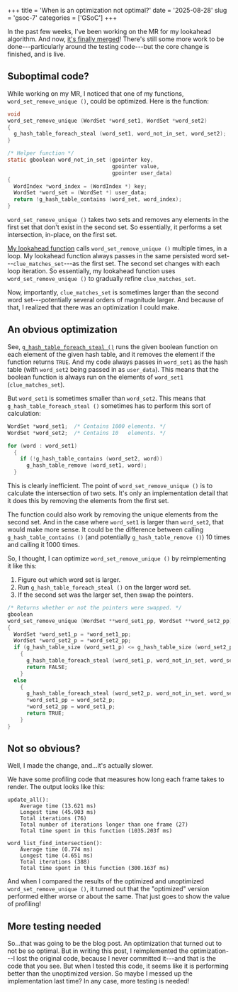 +++
title      = 'When is an optimization not optimal?'
date       = '2025-08-28'
slug       = 'gsoc-7'
categories = ['GSoC']
+++

In the past few weeks, I've been working on the MR for my lookahead algorithm. And now, [it's finally merged](https://gitlab.gnome.org/jrb/crosswords/-/merge_requests/273)! There's still some more work to be done---particularly around the testing code---but the core change is finished, and is live.


## Suboptimal code?

While working on my MR, I noticed that one of my functions, `word_set_remove_unique ()`, could be optimized. Here is the function:
```c
void
word_set_remove_unique (WordSet *word_set1, WordSet *word_set2)
{
  g_hash_table_foreach_steal (word_set1, word_not_in_set, word_set2);
}

/* Helper function */
static gboolean word_not_in_set (gpointer key,
                                 gpointer value,
                                 gpointer user_data)
{
  WordIndex *word_index = (WordIndex *) key;
  WordSet *word_set = (WordSet *) user_data;
  return !g_hash_table_contains (word_set, word_index);
}
```

`word_set_remove_unique ()` takes two sets and removes any elements in the first set that don't exist in the second set. So essentially, it performs a set intersection, in-place, on the first set.

[My lookahead function](https://gitlab.gnome.org/jrb/crosswords/-/blob/d80c5792235e348348c9438e19b9a6bcdc20966b/src/clue-matches.c#L169) calls `word_set_remove_unique ()` multiple times, in a loop. My lookahead function always passes in the same persisted word set---`clue_matches_set`---as the first set. The second set changes with each loop iteration. So essentially, my lookahead function uses `word_set_remove_unique ()` to gradually refine `clue_matches_set`.

Now, importantly, `clue_matches_set` is sometimes larger than the second word set---potentially several orders of magnitude larger. And because of that, I realized that there was an optimization I could make.


## An obvious optimization

See, [`g_hash_table_foreach_steal ()`](https://docs.gtk.org/glib/type_func.HashTable.foreach_steal.html) runs the given boolean function on each element of the given hash table, and it removes the element if the function returns `TRUE`. And my code always passes in `word_set1` as the hash table (with `word_set2` being passed in as `user_data`). This means that the boolean function is always run on the elements of `word_set1` (`clue_matches_set`).

But `word_set1` is sometimes smaller than `word_set2`. This means that `g_hash_table_foreach_steal ()` sometimes has to perform this sort of calculation:
```c
WordSet *word_set1;  /* Contains 1000 elements. */
WordSet *word_set2;  /* Contains 10   elements. */

for (word : word_set1)
  {
    if (!g_hash_table_contains (word_set2, word))
      g_hash_table_remove (word_set1, word);
  }
```

This is clearly inefficient. The point of `word_set_remove_unique ()` is to calculate the intersection of two sets. It's only an implementation detail that it does this by removing the elements from the first set.

The function could also work by removing the unique elements from the second set. And in the case where `word_set1` is larger than `word_set2`, that would make more sense. It could be the difference between calling `g_hash_table_contains ()` (and potentially `g_hash_table_remove ()`) 10 times and calling it 1000 times.

So, I thought, I can optimize `word_set_remove_unique ()` by reimplementing it like this:
1. Figure out which word set is larger.
2. Run `g_hash_table_foreach_steal ()` on the larger word set.
3. If the second set was the larger set, then swap the pointers.

```c
/* Returns whether or not the pointers were swapped. */
gboolean
word_set_remove_unique (WordSet **word_set1_pp, WordSet **word_set2_pp)
{
  WordSet *word_set1_p = *word_set1_pp;
  WordSet *word_set2_p = *word_set2_pp;
  if (g_hash_table_size (word_set1_p) <= g_hash_table_size (word_set2_p))
    {
      g_hash_table_foreach_steal (word_set1_p, word_not_in_set, word_set2_p);
      return FALSE;
    }
  else
    {
      g_hash_table_foreach_steal (word_set2_p, word_not_in_set, word_set1_p);
      *word_set1_pp = word_set2_p;
      *word_set2_pp = word_set1_p;
      return TRUE;
    }
}
```


## Not so obvious?

Well, I made the change, and...it's actually slower.

We have some profiling code that measures how long each frame takes to render. The output looks like this:
```
update_all():
    Average time (13.621 ms)
    Longest time (45.903 ms)
    Total iterations (76)
    Total number of iterations longer than one frame (27)
    Total time spent in this function (1035.203f ms)

word_list_find_intersection():
    Average time (0.774 ms)
    Longest time (4.651 ms)
    Total iterations (388)
    Total time spent in this function (300.163f ms)
```

And when I compared the results of the optimized and unoptimized `word_set_remove_unique ()`, it turned out that the "optimized" version performed either worse or about the same. That just goes to show the value of profiling!


## More testing needed

So...that was going to be the blog post. An optimization that turned out to not be so optimal. But in writing this post, I reimplemented the optimization---I lost the original code, because I never committed it---and that is the code that you see. But when I tested this code, it seems like it is performing better than the unoptimized version. So maybe I messed up the implementation last time? In any case, more testing is needed!